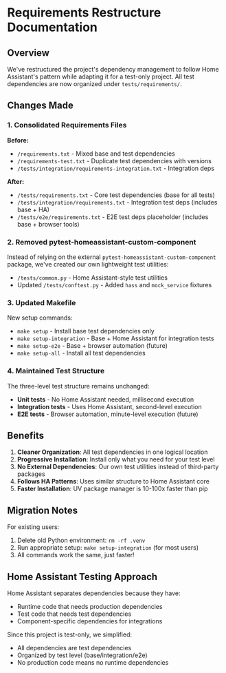 # Requirements Restructure Documentation

## Overview

We've restructured the project's dependency management to follow Home Assistant's pattern while adapting it for a test-only project. All test dependencies are now organized under `tests/requirements/`.

## Changes Made

### 1. Consolidated Requirements Files

**Before:**

- `/requirements.txt` - Mixed base and test dependencies
- `/requirements-test.txt` - Duplicate test dependencies with versions
- `/tests/integration/requirements-integration.txt` - Integration deps

**After:**

- `/tests/requirements.txt` - Core test dependencies (base for all tests)
- `/tests/integration/requirements.txt` - Integration test deps (includes base + HA)
- `/tests/e2e/requirements.txt` - E2E test deps placeholder (includes base + browser tools)

### 2. Removed pytest-homeassistant-custom-component

Instead of relying on the external `pytest-homeassistant-custom-component` package, we've created our own lightweight test utilities:

- `/tests/common.py` - Home Assistant-style test utilities
- Updated `/tests/conftest.py` - Added `hass` and `mock_service` fixtures

### 3. Updated Makefile

New setup commands:

- `make setup` - Install base test dependencies only
- `make setup-integration` - Base + Home Assistant for integration tests
- `make setup-e2e` - Base + browser automation (future)
- `make setup-all` - Install all test dependencies

### 4. Maintained Test Structure

The three-level test structure remains unchanged:

- **Unit tests** - No Home Assistant needed, millisecond execution
- **Integration tests** - Uses Home Assistant, second-level execution
- **E2E tests** - Browser automation, minute-level execution (future)

## Benefits

1. **Cleaner Organization**: All test dependencies in one logical location
1. **Progressive Installation**: Install only what you need for your test level
1. **No External Dependencies**: Our own test utilities instead of third-party packages
1. **Follows HA Patterns**: Uses similar structure to Home Assistant core
1. **Faster Installation**: UV package manager is 10-100x faster than pip

## Migration Notes

For existing users:

1. Delete old Python environment: `rm -rf .venv`
1. Run appropriate setup: `make setup-integration` (for most users)
1. All commands work the same, just faster!

## Home Assistant Testing Approach

Home Assistant separates dependencies because they have:

- Runtime code that needs production dependencies
- Test code that needs test dependencies
- Component-specific dependencies for integrations

Since this project is test-only, we simplified:

- All dependencies are test dependencies
- Organized by test level (base/integration/e2e)
- No production code means no runtime dependencies

